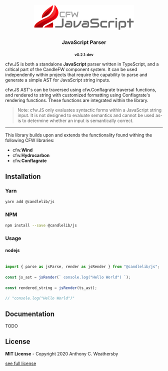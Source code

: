 <h1 align=center>
    <img src="./brand/cfw.js.svg" type="text/svg" rel="svg" height=80>
</h1>

<h3 align=center>JavaScript Parser</h3>

<p align=center> <sub><b>v0.2.1-dev</b></sub> </p>

cfw.JS is both a standalone **JavaScript** parser written in TypeScript, and a critical part of the CandleFW component system. It can be used independently within projects that require the capability to parse and generate a simple AST for JavaScript string inputs.

 cfw.JS AST's can be traversed using cfw.Conflagrate traversal functions, and rendered to string with customized formatting using Conflagrate's rendering functions. These functions are integrated within the library.

>Note: cfw.JS only evaluates syntactic forms within a JavaScript string input. It is not designed to evaluate semantics and cannot be used as-is to determine whether an input is semantically correct.

---
This library builds upon and extends the functionality found withing the following CFW libraries:
- cfw.**Wind**
- cfw.**Hydrocarbon**
- cfw.**Conflagrate**

## Installation

### Yarn
```sh
yarn add @candlelib/js
```
### NPM
```sh
npm install --save @candlelib/js
```
### Usage

#### nodejs

```js

import { parse as jsParse, render as jsRender } from "@candlelib/js";

const js_ast = jsRender(` console.log("Hello World") `);

const rendered_string = jsRender(ts_ast); 

// "console.log("Hello World")"

```
## Documentation

TODO

## License

**MIT License** - Copyright 2020 Anthony C. Weathersby

[see full license](./license.md)



